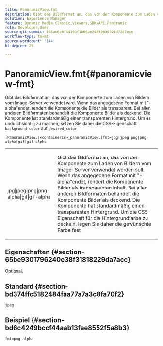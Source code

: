 ```yaml
---
title: PanoramicView.fmt
description: Gibt das Bildformat an, das von der Komponente zum Laden von Bildern vom Image-Server verwendet wird.
solution: Experience Manager
feature: Dynamic Media Classic,Viewers,SDK/API,Panoramic
role: Developer,User
source-git-commit: 163ac6a6f44193f1b66ae24059630521d7247eae
workflow-type: tm+mt
source-wordcount: '144'
ht-degree: 2%

---
```


# PanoramicView.fmt{#panoramicview-fmt}

Gibt das Bildformat an, das von der Komponente zum Laden von Bildern vom Image-Server verwendet wird. Wenn das angegebene Format mit &quot;-alpha&quot;endet, rendert die Komponente die Bilder als transparent. Bei allen anderen Bildformaten behandelt die Komponente Bilder als deckend. Die Komponente hat standardmäßig einen transparenten Hintergrund. Um es undurchsichtig zu machen, setzen Sie daher die CSS-Eigenschaft `background-color` auf `desired_color`

`[PanoramicView.|<containerId>_panoramicView.]fmt=jpg|jpeg|png|png-alpha|gif|gif-alpha`

<table id="table_AE7AAFA9B4374E31B51D06511EB96401"> 
 <tbody> 
  <tr> 
   <td colname="col1"> <p> <span class="codeph"> jpg|jpeg|png|png-alpha|gif|gif-alpha </span> </p> </td> 
   <td colname="col2"> <p> Gibt das Bildformat an, das von der Komponente zum Laden von Bildern vom Image-Server verwendet werden soll. Wenn das angegebene Format mit "-alpha"endet, rendert die Komponente Bilder als transparenten Inhalt. Bei allen anderen Bildformaten behandelt die Komponente Bilder als deckend. Die Komponente hat standardmäßig einen transparenten Hintergrund. Um die CSS-Eigenschaft für die Hintergrundfarbe zu deckeln, legen Sie daher die gewünschte Farbe fest. </p> </td> 
  </tr> 
 </tbody> 
</table>

## Eigenschaften {#section-65be9301796240e38f31818229da7acc}

Optional.

## Standard {#section-bd374ffc5182484faa77a7a3c8fa70f2}

`jpeg`

## Beispiel {#section-bd6c4249bccf44aab13fee8552f5a8b3}

`fmt=png-alpha`
